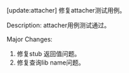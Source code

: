 [update:attacher] 修复attacher测试用例。

Description:
attacher用例测试通过。

Major Changes:
1. 修复stub 返回值问题。
2. 修复查询lib name问题。